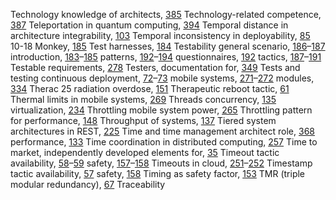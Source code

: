 Technology knowledge of architects, [385](ch25.xhtml#page_385) Technology-related competence, [387](ch25.xhtml#page_387) Teleportation in quantum computing, [394](ch26.xhtml#page_394) Temporal distance in architecture integrability, [103](ch07.xhtml#page_103) Temporal inconsistency in deployability, [85](ch05.xhtml#page_85) 10-18 Monkey, [185](ch12.xhtml#page_185) Test harnesses, [184](ch12.xhtml#page_184) Testability general scenario, [186](ch12.xhtml#page_186)–[187](ch12.xhtml#page_187) introduction, [183](ch12.xhtml#page_183)–[185](ch12.xhtml#page_185) patterns, [192](ch12.xhtml#page_192)–[194](ch12.xhtml#page_194) questionnaires, [192](ch12.xhtml#page_192) tactics, [187](ch12.xhtml#page_187)–[191](ch12.xhtml#page_191) Testable requirements, [278](ch19.xhtml#page_278) Testers, documentation for, [349](ch22.xhtml#page_349) Tests and testing continuous deployment, [72](ch05.xhtml#page_72)–[73](ch05.xhtml#page_73) mobile systems, [271](ch18.xhtml#page_271)–[272](ch18.xhtml#page_272) modules, [334](ch22.xhtml#page_334) Therac 25 radiation overdose, [151](ch10.xhtml#page_151) Therapeutic reboot tactic, [61](ch04.xhtml#page_61) Thermal limits in mobile systems, [269](ch18.xhtml#page_269) Threads concurrency, [135](ch09.xhtml#page_135) virtualization, [234](ch16.xhtml#page_234) Throttling mobile system power, [265](ch18.xhtml#page_265) Throttling pattern for performance, [148](ch09.xhtml#page_148) Throughput of systems, [137](ch09.xhtml#page_137) Tiered system architectures in REST, [225](ch15.xhtml#page_225) Time and time management architect role, [368](ch24.xhtml#page_368) performance, [133](ch09.xhtml#page_133) Time coordination in distributed computing, [257](ch17.xhtml#page_257) Time to market, independently developed elements for, [35](ch02.xhtml#page_35) Timeout tactic availability, [58](ch04.xhtml#page_58)–[59](ch04.xhtml#page_59) safety, [157](ch10.xhtml#page_157)–[158](ch10.xhtml#page_158) Timeouts in cloud, [251](ch17.xhtml#page_251)–[252](ch17.xhtml#page_252) Timestamp tactic availability, [57](ch04.xhtml#page_57) safety, [158](ch10.xhtml#page_158) Timing as safety factor, [153](ch10.xhtml#page_153) TMR (triple modular redundancy), [67](ch04.xhtml#page_67) Traceability